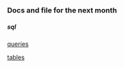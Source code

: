 ### Docs and file for the next month

##### sql

[queries](https://github.com/Gigaspaces/october2020/blob/master/sql/SQL_GiaGaspaces.sql)

[tables](https://github.com/Gigaspaces/october2020/blob/master/sql/Tables_GigaSpaces.sql)
